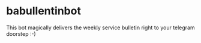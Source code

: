 # babullentinbot
This bot magically delivers the weekly service bulletin right to your telegram doorstep :-)
